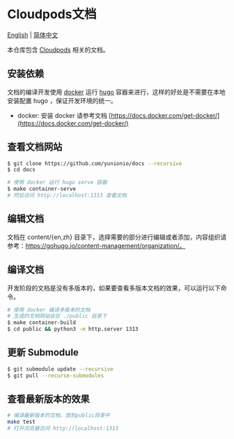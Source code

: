 # Cloudpods文档

[English](./README.md) | [简体中文](./README_CN.md)

本仓库包含 [Cloudpods](https://github.com/yunionio/cloudpods) 相关的文档。

## 安装依赖

文档的编译开发使用 [docker](https://docs.docker.com/get-started/overview/) 运行 [hugo](https://gohugo.io/) 容器来进行，这样的好处是不需要在本地安装配置 hugo ，保证开发环境的统一。

- docker: 安装 docker 请参考文档 [https://docs.docker.com/get-docker/](https://docs.docker.com/get-docker/)

## 查看文档网站

```bash
$ git clone https://github.com/yunionio/docs --recursive
$ cd docs

# 使用 docker 运行 hugo serve 容器
$ make container-serve
# 然后访问 http://localhost:1313 查看文档
```

## 编辑文档

文档在 content/{en,zh} 目录下，选择需要的部分进行编辑或者添加，内容组织请参考：https://gohugo.io/content-management/organization/。

## 编译文档

开发阶段的文档是没有多版本的，如果要查看多版本文档的效果，可以运行以下命令。

```bash
# 使用 docker 编译多版本的文档
# 生成的文档网站会在 ./public 目录下
$ make container-build
$ cd public && python3 -m http.server 1313
```

## 更新 Submodule

```bash
$ git submodule update --recursive
$ git pull --recurse-submodules
```

## 查看最新版本的效果

```bash
# 编译最新版本的文档，放到public目录中
make test
# 打开浏览器访问 http://localhost:1313
```

